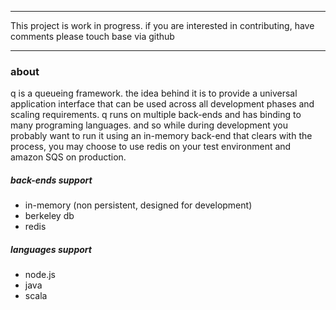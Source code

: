 ***************************************************************************************

This project is work in progress. if you are interested in contributing, have comments
please touch base via github

***************************************************************************************

### about

q is a queueing framework. the idea behind it is to provide a universal application interface that can be used across all
development phases and scaling requirements. q runs on multiple back-ends and has binding to many programing languages. and so
while during development you probably want to run it using an in-memory back-end that clears with the process, you may choose 
to use redis on your test environment and amazon SQS on production.

##### back-ends support
* in-memory (non persistent, designed for development)
* berkeley db
* redis

##### languages support
* node.js
* java
* scala

